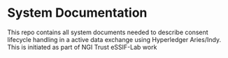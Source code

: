 # System Documentation

This repo contains all system documents needed to describe consent lifecycle handling in a active data exchange using Hyperledger Aries/Indy. This is initiated as part of NGI Trust eSSIF-Lab work
